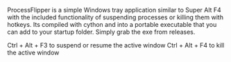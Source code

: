 ProcessFlipper is a simple Windows tray application similar to Super Alt F4 with the included functionality of suspending processes or killing them with hotkeys.
Its compiled with cython and into a portable executable that you can add to your startup folder. Simply grab the exe from releases.

Ctrl + Alt + F3 to suspend or resume the active window
Ctrl + Alt + F4 to kill the active window
